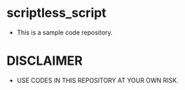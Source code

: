 # scriptless_script

* This is a sample code repository.

# DISCLAIMER

* USE CODES IN THIS REPOSITORY AT YOUR OWN RISK.
